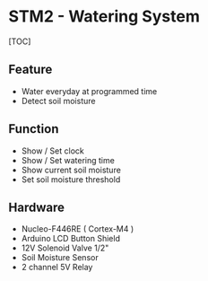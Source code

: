 STM2 - Watering System
=======================

[TOC]

Feature
-------
 - Water everyday at programmed time
 - Detect soil moisture

Function
--------
 - Show / Set clock
 - Show / Set watering time
 - Show current soil moisture
 - Set soil moisture threshold

Hardware
--------
 - Nucleo-F446RE ( Cortex-M4 )
 - Arduino LCD Button Shield
 - 12V Solenoid Valve 1/2"
 - Soil Moisture Sensor
 - 2 channel 5V Relay